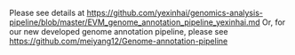 Please see details at https://github.com/yexinhai/genomics-analysis-pipeline/blob/master/EVM_genome_annotation_pipeline_yexinhai.md
Or, for our new developed genome annotation pipeline, please see https://github.com/meiyang12/Genome-annotation-pipeline
